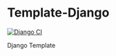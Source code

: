 # Template-Django

[![Django CI](https://github.com/Abhimanue-rajesh/Template-Django/actions/workflows/django.yml/badge.svg)](https://github.com/Abhimanue-rajesh/Template-Django/actions/workflows/django.yml)

Django  Template
